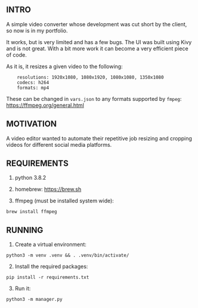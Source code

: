 ## INTRO

A simple video converter whose development was cut short by the client, so now is in my portfolio.

It works, but is very limited and has a few bugs. The UI was built using Kivy and is not great. With a bit more work it can become a very efficient piece of code.

As it is, it resizes a given video to the following:

```
    resolutions: 1920x1080, 1080x1920, 1080x1080, 1350x1080
    codecs: h264
    formats: mp4
```

These can be changed in `vars.json` to any formats supported by `fmpeg`: https://ffmpeg.org/general.html

## MOTIVATION

A video editor wanted to automate their repetitive job resizing and cropping videos for different social media platforms.

## REQUIREMENTS
1) python 3.8.2

2) homebrew: https://brew.sh

3) ffmpeg (must be installed system wide):
```shell
brew install ffmpeg
```

## RUNNING

1. Create a virtual environment:

```shell
python3 -m venv .venv && . .venv/bin/activate/
```

2) Install the required packages:
```shell
pip install -r requirements.txt
```

3) Run it:
```shell 
python3 -m manager.py
```